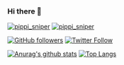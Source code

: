 ### Hi there 👋
[![pippi_sniper](https://img.shields.io/endpoint?url=https%3A%2F%2Fatcoder-badges.now.sh%2Fapi%2Fatcoder%2Fjson%2Fpippi_sniper)](https://atcoder.jp/users/pippi_sniper)
[![pippi_sniper](https://img.shields.io/endpoint?url=https%3A%2F%2Fatcoder-badges.now.sh%2Fapi%2Fcodeforces%2Fjson%2Fpippi_sniper)](https://codeforces.com/profile/pippi_sniper)

[![GitHub followers](https://img.shields.io/github/followers/pippi-sniper.svg?style=social&label=Follow&maxAge=2592000)](https://github.com/pippi-sniper?tab=followers)
[![Twitter Follow](https://img.shields.io/twitter/follow/pippi_sniper?style=social)](https://twitter.com/pippi_sniper)


[![Anurag's github stats](https://github-readme-stats.vercel.app/api?username=pippi-sniper&show_icons=true)](https://github.com/anuraghazra/github-readme-stats)
[![Top Langs](https://github-readme-stats.vercel.app/api/top-langs/?username=pippi-sniper&layout=compact)](https://github.com/anuraghazra/github-readme-stats)

<!--
**pippi-sniper/pippi-sniper** is a ✨ _special_ ✨ repository because its `README.md` (this file) appears on your GitHub profile.

Here are some ideas to get you started:

- 🔭 I’m currently working on ...
- 🌱 I’m currently learning ...
- 👯 I’m looking to collaborate on ...
- 🤔 I’m looking for help with ...
- 💬 Ask me about ...
- 📫 How to reach me: ...
- 😄 Pronouns: ...
- ⚡ Fun fact: ...
-->
